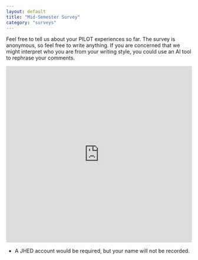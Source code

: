 ```yaml
---
layout: default
title: "Mid-Semester Survey"
category: "surveys"
---
```


Feel free to tell us about your PILOT experiences so far. The survey is anonymous, so feel free to write anything. If you are concerned that we might interpret who you are from your writing style, you could use an AI tool to rephrase your comments.

<iframe width="640px" height="480px" src="https://forms.office.com/Pages/ResponsePage.aspx?id=OPSkn-axO0eAP4b4rt8N7DvhFbHYT2BKhGK8jinrk4pUQ1lDRVJaRlVETVJIVDEzTUZNSTRXTUJPRC4u&embed=true" frameborder="0" marginwidth="0" marginheight="0" style="border: none; max-width:100%; max-height:100vh" allowfullscreen webkitallowfullscreen mozallowfullscreen msallowfullscreen> </iframe>

- A JHED account would be required, but your name will not be recorded.